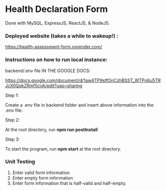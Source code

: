 # Health Declaration Form
Done with MySQL, ExpressJS, ReactJS, & NodeJS.

### Deployed website (takes a while to wakeup!) : 
https://health-assessment-form.onrender.com/

### Instructions on how to run local instance: 

backend/.env file IN THE GOOGLE DOCS: 

https://docs.google.com/document/d/1aw4TP9stfOnCzhBSST_WTPo6u5TRJcX0QqkZRmf5cvA/edit?usp=sharing


Step 1: 

Create a .env file in backend folder and insert above information into the .env file.

Step 2:

At the root directory, run **npm run postInstall**

Step 3:

To start the program, run **npm start** at the root directory.


### Unit Testing

1. Enter valid form information
2. Enter empty form information
3. Enter form information that is half-valid and half-empty.




